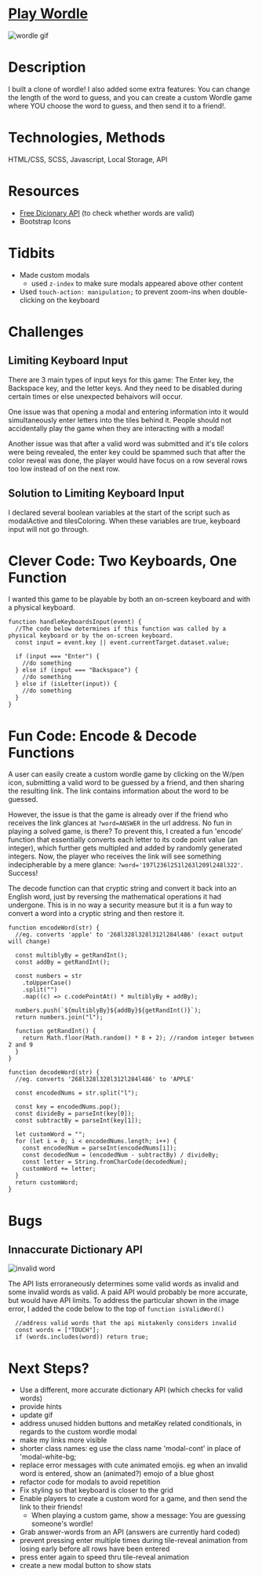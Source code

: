 # [Play Wordle](https://bestwordle.netlify.app/)

![wordle gif](./github-images/wordle-demo-1.gif)

# Description

I built a clone of wordle! I also added some extra features: You can change the length of the word to guess, and you can create a custom Wordle game where YOU choose the word to guess, and then send it to a friend!.

# Technologies, Methods

HTML/CSS, SCSS, Javascript, Local Storage, API

# Resources

- [Free Dicionary API](https://dictionaryapi.dev/) (to check whether words are valid)
- Bootstrap Icons

# Tidbits

- Made custom modals
  - used `z-index` to make sure modals appeared above other content
- Used `touch-action: manipulation;` to prevent zoom-ins when double-clicking on the keyboard

# Challenges

## Limiting Keyboard Input

There are 3 main types of input keys for this game: The Enter key, the Backspace key, and the letter keys. And they need to be disabled during certain times or else unexpected behaivors will occur.

One issue was that opening a modal and entering information into it would simultaneously enter letters into the tiles behind it. People should not accidentally play the game when they are interacting with a modal!

Another issue was that after a valid word was submitted and it's tile colors were being revealed, the enter key could be spammed such that after the color reveal was done, the player would have focus on a row several rows too low instead of on the next row.

## Solution to Limiting Keyboard Input

I declared several boolean variables at the start of the script such as modalActive and tilesColoring. When these variables are true, keyboard input will not go through.

# Clever Code: Two Keyboards, One Function

I wanted this game to be playable by both an on-screen keyboard and with a physical keyboard.

```
function handleKeyboardsInput(event) {
  //The code below determines if this function was called by a physical keyboard or by the on-screen keyboard.
  const input = event.key || event.currentTarget.dataset.value;

  if (input === "Enter") {
    //do something
  } else if (input === "Backspace") {
    //do something
  } else if (isLetter(input)) {
    //do something
  }
}
```

# Fun Code: Encode & Decode Functions

A user can easily create a custom wordle game by clicking on the W/pen icon, submitting a valid word to be guessed by a friend, and then sharing the resulting link. The link contains information about the word to be guessed.

However, the issue is that the game is already over if the friend who receives the link glances at `?word=ANSWER` in the url address. No fun in playing a solved game, is there? To prevent this, I created a fun 'encode' function that essentially converts each letter to its code point value (an integer), which further gets multipled and added by randomly generated integers. Now, the player who receives the link will see something indecipherable by a mere glance: `?word='197l236l251l263l209l248l322'`. Success!

The decode function can that cryptic string and convert it back into an English word, just by reversing the mathematical operations it had undergone. This is in no way a security measure but it is a fun way to convert a word into a cryptic string and then restore it.

```
function encodeWord(str) {
  //eg. converts 'apple' to '268l328l328l312l284l486' (exact output will change)

  const multiblyBy = getRandInt();
  const addBy = getRandInt();

  const numbers = str
    .toUpperCase()
    .split("")
    .map((c) => c.codePointAt() * multiblyBy + addBy);

  numbers.push(`${multiblyBy}${addBy}${getRandInt()}`);
  return numbers.join("l");

  function getRandInt() {
    return Math.floor(Math.random() * 8 + 2); //random integer between 2 and 9
  }
}

function decodeWord(str) {
  //eg. converts '268l328l328l312l284l486' to 'APPLE'

  const encodedNums = str.split("l");

  const key = encodedNums.pop();
  const divideBy = parseInt(key[0]);
  const subtractBy = parseInt(key[1]);

  let customWord = "";
  for (let i = 0; i < encodedNums.length; i++) {
    const encodedNum = parseInt(encodedNums[i]);
    const decodedNum = (encodedNum - subtractBy) / divideBy;
    const letter = String.fromCharCode(decodedNum);
    customWord += letter;
  }
  return customWord;
}
```

# Bugs

## Innaccurate Dictionary API

![invalid word](./github-images/bug-not-a-valid-word.png)

The API lists erroraneously determines some valid words as invalid and some invalid words as valid. A paid API would probably be more accurate, but would have API limits. To address the particular shown in the image error, I added the code below to the top of `function isValidWord()`

```
  //address valid words that the api mistakenly considers invalid
  const words = ["TOUCH"];
  if (words.includes(word)) return true;

```

# Next Steps?

- Use a different, more accurate dictionary API (which checks for valid words)
- provide hints
- update gif
- address unused hidden buttons and metaKey related conditionals, in regards to the custom wordle modal
- make my links more visible
- shorter class names: eg use the class name 'modal-cont' in place of 'modal-white-bg;
- replace error messages with cute animated emojis. eg when an invalid word is entered, show an (animated?) emojo of a blue ghost
- refactor code for modals to avoid repetition
- Fix styling so that keyboard is closer to the grid
- Enable players to create a custom word for a game, and then send the link to their friends!
  - When playing a custom game, show a message: You are guessing someone's wordle!
- Grab answer-words from an API (answers are currently hard coded)
- prevent pressing enter multiple times during tile-reveal animation from losing early before all rows have been entered
- press enter again to speed thru tile-reveal animation
- create a new modal button to show stats

